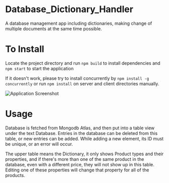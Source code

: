# Database_Dictionary_Handler
A database management app including dictionaries, making change of multiple documents at the same time possible.

# To Install
Locate the project directory and run
``` npm build ``` to install dependencies and
``` npm start ```   to start the application

If it doesn't work, please try to install concurrently by ``` npm install -g concurrently ``` or run ``` npm install ``` on server and client directories manually.

![Application Screenshot](https://imgur.com/ibGjdmN.png)

# Usage

Database is fetched from Mongodb Atlas, and then put into a table view under the text Database. Entries in the database can be deleted from this table, or new entries can be added. While adding a new element, its ID must be unique, or an error will occur.

The upper table means the Dictionary, it only shows Product types and their properties, and if there's more than one of the same product in the database, even with a different price, they will not show up in this table. Editing one of these properties will change that property for all of the products.
